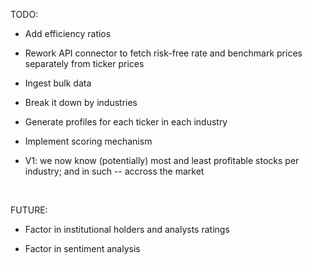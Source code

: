TODO:

* Add efficiency ratios

* Rework API connector to fetch risk-free rate and benchmark prices separately from ticker prices

* Ingest bulk data

* Break it down by industries

* Generate profiles for each ticker in each industry

* Implement scoring mechanism

* V1: we now know (potentially) most and least profitable stocks per industry; and in such -- accross the market

<br />

FUTURE:

* Factor in institutional holders and analysts ratings

* Factor in sentiment analysis